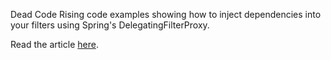 Dead Code Rising code examples showing how to inject dependencies into your filters using Spring's DelegatingFilterProxy.

Read the article [here](http://www.deadcoderising.com/2015-05-04-dependency-injection-into-filters-using-delegatingfilterproxy/).
